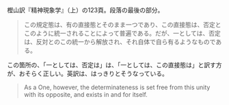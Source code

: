樫山訳『精神現象学』（上）の123頁。段落の最後の部分。

> この規定態は、有の直接態とそのまま一つであり、この直接態は、否定とこのように統一されることによって普遍である。だが、一としては、否定は、反対とのこの統一から解放され、それ自体で自ら有るようなものである。

この箇所の、「一としては、否定は」は、「一としては、この直接態は」と訳す方が、おそらく正しい。英訳は、はっきりとそうなっている。

> As a One, however, the determinateness is set free from this unity with its opposite, and exists in and for itself.
